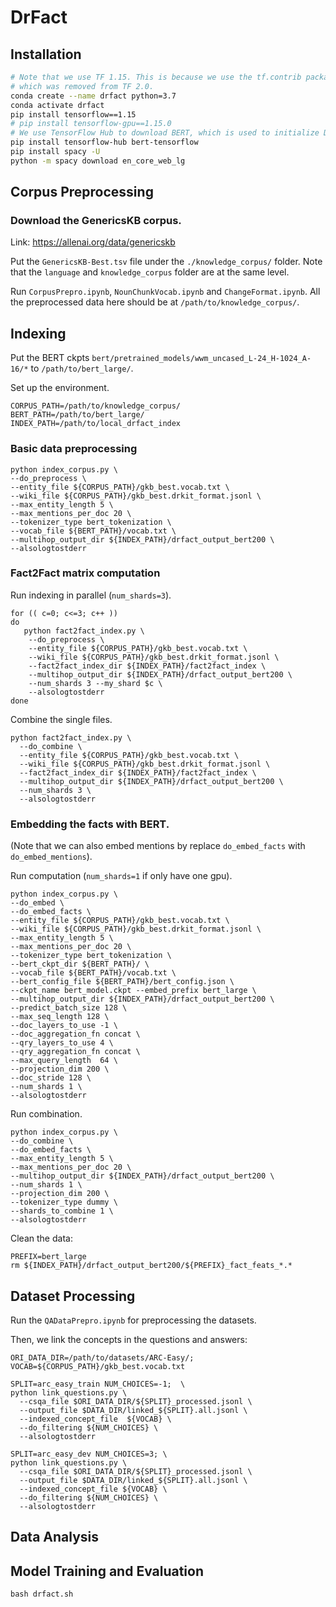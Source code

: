 # DrFact

## Installation

```bash
# Note that we use TF 1.15. This is because we use the tf.contrib package,
# which was removed from TF 2.0.
conda create --name drfact python=3.7
conda activate drfact
pip install tensorflow==1.15
# pip install tensorflow-gpu==1.15.0
# We use TensorFlow Hub to download BERT, which is used to initialize DrFact.
pip install tensorflow-hub bert-tensorflow
pip install spacy -U
python -m spacy download en_core_web_lg
```

## Corpus Preprocessing

### Download the GenericsKB corpus.

Link: https://allenai.org/data/genericskb

Put the `GenericsKB-Best.tsv` file under the `./knowledge_corpus/` folder.
Note that the `language` and `knowledge_corpus` folder are at the same level.

Run `CorpusPrepro.ipynb`, `NounChunkVocab.ipynb` and `ChangeFormat.ipynb`.
All the preprocessed data here should be at `/path/to/knowledge_corpus/`.


## Indexing

Put the BERT ckpts `bert/pretrained_models/wwm_uncased_L-24_H-1024_A-16/*` to `/path/to/bert_large/`.

Set up the environment.
```
CORPUS_PATH=/path/to/knowledge_corpus/
BERT_PATH=/path/to/bert_large/
INDEX_PATH=/path/to/local_drfact_index
```

### Basic data preprocessing
```
python index_corpus.py \
--do_preprocess \
--entity_file ${CORPUS_PATH}/gkb_best.vocab.txt \
--wiki_file ${CORPUS_PATH}/gkb_best.drkit_format.jsonl \
--max_entity_length 5 \
--max_mentions_per_doc 20 \
--tokenizer_type bert_tokenization \
--vocab_file ${BERT_PATH}/vocab.txt \
--multihop_output_dir ${INDEX_PATH}/drfact_output_bert200 \
--alsologtostderr
```

### Fact2Fact matrix computation
Run indexing in parallel (`num_shards=3`).
```
for (( c=0; c<=3; c++ ))
do
   python fact2fact_index.py \
    --do_preprocess \
    --entity_file ${CORPUS_PATH}/gkb_best.vocab.txt \
    --wiki_file ${CORPUS_PATH}/gkb_best.drkit_format.jsonl \
    --fact2fact_index_dir ${INDEX_PATH}/fact2fact_index \
    --multihop_output_dir ${INDEX_PATH}/drfact_output_bert200 \
    --num_shards 3 --my_shard $c \
    --alsologtostderr
done
```

Combine the single files.
```
python fact2fact_index.py \
  --do_combine \
  --entity_file ${CORPUS_PATH}/gkb_best.vocab.txt \
  --wiki_file ${CORPUS_PATH}/gkb_best.drkit_format.jsonl \
  --fact2fact_index_dir ${INDEX_PATH}/fact2fact_index \
  --multihop_output_dir ${INDEX_PATH}/drfact_output_bert200 \
  --num_shards 3 \
  --alsologtostderr
```

### Embedding the facts with BERT.

(Note that we can also embed mentions by replace `do_embed_facts` with `do_embed_mentions`).

Run computation (`num_shards=1` if only have one gpu).
```
python index_corpus.py \
--do_embed \
--do_embed_facts \
--entity_file ${CORPUS_PATH}/gkb_best.vocab.txt \
--wiki_file ${CORPUS_PATH}/gkb_best.drkit_format.jsonl \
--max_entity_length 5 \
--max_mentions_per_doc 20 \
--tokenizer_type bert_tokenization \
--bert_ckpt_dir ${BERT_PATH}/ \
--vocab_file ${BERT_PATH}/vocab.txt \
--bert_config_file ${BERT_PATH}/bert_config.json \
--ckpt_name bert_model.ckpt --embed_prefix bert_large \
--multihop_output_dir ${INDEX_PATH}/drfact_output_bert200 \
--predict_batch_size 128 \
--max_seq_length 128 \
--doc_layers_to_use -1 \
--doc_aggregation_fn concat \
--qry_layers_to_use 4 \
--qry_aggregation_fn concat \
--max_query_length  64 \
--projection_dim 200 \
--doc_stride 128 \
--num_shards 1 \
--alsologtostderr
```

Run combination.
```
python index_corpus.py \
--do_combine \
--do_embed_facts \
--max_entity_length 5 \
--max_mentions_per_doc 20 \
--multihop_output_dir ${INDEX_PATH}/drfact_output_bert200 \
--num_shards 1 \
--projection_dim 200 \
--tokenizer_type dummy \
--shards_to_combine 1 \
--alsologtostderr
```

Clean the data:

```
PREFIX=bert_large
rm ${INDEX_PATH}/drfact_output_bert200/${PREFIX}_fact_feats_*.*
```

## Dataset Processing

Run the `QADataPrepro.ipynb` for preprocessing the datasets.

Then, we link the concepts in the questions and answers:
```
ORI_DATA_DIR=/path/to/datasets/ARC-Easy/;
VOCAB=${CORPUS_PATH}/gkb_best.vocab.txt

SPLIT=arc_easy_train NUM_CHOICES=-1;  \
python link_questions.py \
  --csqa_file $ORI_DATA_DIR/${SPLIT}_processed.jsonl \
  --output_file $DATA_DIR/linked_${SPLIT}.all.jsonl \
  --indexed_concept_file  ${VOCAB} \
  --do_filtering ${NUM_CHOICES} \
  --alsologtostderr

SPLIT=arc_easy_dev NUM_CHOICES=3; \
python link_questions.py \
  --csqa_file $ORI_DATA_DIR/${SPLIT}_processed.jsonl \
  --output_file $DATA_DIR/linked_${SPLIT}.all.jsonl \
  --indexed_concept_file ${VOCAB} \
  --do_filtering ${NUM_CHOICES} \
  --alsologtostderr
```


## Data Analysis

## Model Training and Evaluation

```
bash drfact.sh
```

